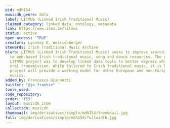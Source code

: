 ```yaml
---
pid: mdh154
musicdh_genre: data
label: LITMUS (Linked Irish Traditional Music)
claimed_category: linked data, ontology, metadata
link: https://www.itma.ie/litmus
status: active
open_access: 'TRUE'
creators: Lynnsey K. Weissenberger
stewards: Irish Traditional Music Archive
blurb: LITMUS (Linked Irish Traditional Music) seeks to improve searching and access
  to web-based Irish traditional music, song and dance resources. The goal of the
  LITMUS project was to develop linked data tools to better express what occurs within
  oral transmission. While tailored to Irish traditional music, it is hoped that this
  project will provide a working model for other European and non-European traditional
  musics.
added_by: Francesca Giannetti
twitter: "@jo_frankie"
tools_used: 
code_repository: 
order: '153'
layout: musicdh_item
collection: musicdh
thumbnail: img/derivatives/simple/mdh154/thumbnail.jpg
full: img/derivatives/simple/mdh154/fullwidth.jpg
---
```

